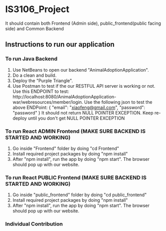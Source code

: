 # IS3106_Project
It should contain both Frontend (Admin side), public_frontend(public facing side) and Common Backend

## Instructions to run our application

### To run Java Backend
1. Use NetBeans to open our backend "AnimalAdoptionApplication".
2. Do a clean and build.
3. Deploy the "Purple Triangle".
4. Use Postman to test if the our RESTFUL API server is working or not.
Use this ENDPOINT to test: http://localhost:8080/AnimalAdoptionApplication-war/webresources/member/login. 
Use the following json to test the above ENDPoint:
{
    "email": "xiaofeng@gmail.com",
    "password": "password"
}
It should not return NULL POINTER EXCEPTION. Keep re-deploy until you don't get NULL POINTER EXCEPTION

### To run React ADMIN Frontend (MAKE SURE BACKEND IS STARTED AND WORKING)
1. Go inside "Frontend" folder by doing "cd Frontend"
2. Install required project packages by doing "npm install"
3. After "npm install", run the app by doing "npm start". The browser should pop up with our website.

### To run React PUBLIC Frontend (MAKE SURE BACKEND IS STARTED AND WORKING)
1. Go inside "public_frontend" folder by doing "cd public_frontend"
2. Install required project packages by doing "npm install"
3. After "npm install", run the app by doing "npm start". The browser should pop up with our website.


### Individual Contribution
